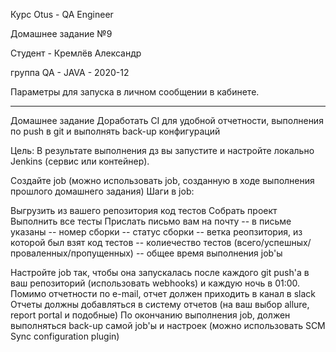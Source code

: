 Курс Otus - QA Engineer

Домашнее задание №9

Студент - Кремлёв Александр

группа QA - JAVA - 2020-12

Параметры для запуска в личном сообщении в кабинете.

-------------------------------------------------------------------------------------------
Домашнее задание
Доработать CI для удобной отчетности, выполнения по push в git и выполнять back-up конфигураций

Цель:
В результате выполнения дз вы запустите и настройте локально Jenkins (сервис или контейнер).

Создайте job (можно использовать job, созданную в ходе выполнения прошлого домашнего задания) Шаги в job:

Выгрузить из вашего репозитория код тестов
Собрать проект
Выполнить все тесты
Прислать письмо вам на почту
-- в письме указаны -- номер сборки -- статус сборки -- ветка реопзитория, из которой был взят код тестов -- колиечество тестов (всего/успешных/проваленных/пропущенных) -- общее время выполнения job'ы

Настройте job так, чтобы она запускалась после каждого git push'а в ваш репозиторий (использовать webhooks) и каждую ночь в 01:00. Помимо отчетности по e-mail, отчет должен приходить в канал в slack Отчеты должны добавляться в систему отчетов (на ваш выбор allure, report portal и подобные) По окончанию выполнения job, должен выполняться back-up самой job'ы и настроек (можно использовать SCM Sync configuration plugin)
